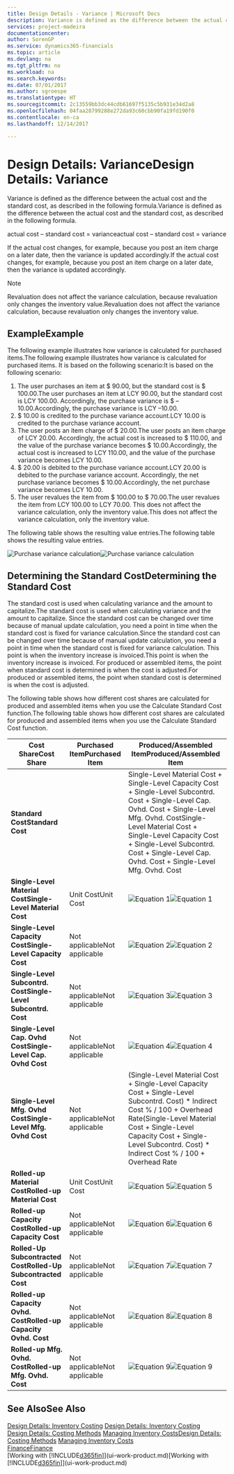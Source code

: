 ```yaml
---
title: Design Details - Variance | Microsoft Docs
description: Variance is defined as the difference between the actual cost and the standard cost, as described in the following formula.
services: project-madeira
documentationcenter: 
author: SorenGP
ms.service: dynamics365-financials
ms.topic: article
ms.devlang: na
ms.tgt_pltfrm: na
ms.workload: na
ms.search.keywords: 
ms.date: 07/01/2017
ms.author: sgroespe
ms.translationtype: HT
ms.sourcegitcommit: 2c13559bb3dc44cdb61697f5135c5b931e34d2a8
ms.openlocfilehash: 04faa28799288e272da93c60cbb90fa19fd190f0
ms.contentlocale: en-ca
ms.lasthandoff: 12/14/2017

---
```

# <a name="design-details-variance"></a><span data-ttu-id="25713-103">Design Details: Variance</span><span class="sxs-lookup"><span data-stu-id="25713-103">Design Details: Variance</span></span>
<span data-ttu-id="25713-104">Variance is defined as the difference between the actual cost and the standard cost, as described in the following formula.</span><span class="sxs-lookup"><span data-stu-id="25713-104">Variance is defined as the difference between the actual cost and the standard cost, as described in the following formula.</span></span>  

 <span data-ttu-id="25713-105">actual cost – standard cost = variance</span><span class="sxs-lookup"><span data-stu-id="25713-105">actual cost – standard cost = variance</span></span>  

 <span data-ttu-id="25713-106">If the actual cost changes, for example, because you post an item charge on a later date, then the variance is updated accordingly.</span><span class="sxs-lookup"><span data-stu-id="25713-106">If the actual cost changes, for example, because you post an item charge on a later date, then the variance is updated accordingly.</span></span>  

> [!NOTE]  
>  <span data-ttu-id="25713-107">Revaluation does not affect the variance calculation, because revaluation only changes the inventory value.</span><span class="sxs-lookup"><span data-stu-id="25713-107">Revaluation does not affect the variance calculation, because revaluation only changes the inventory value.</span></span>  

## <a name="example"></a><span data-ttu-id="25713-108">Example</span><span class="sxs-lookup"><span data-stu-id="25713-108">Example</span></span>  
 <span data-ttu-id="25713-109">The following example illustrates how variance is calculated for purchased items.</span><span class="sxs-lookup"><span data-stu-id="25713-109">The following example illustrates how variance is calculated for purchased items.</span></span> <span data-ttu-id="25713-110">It is based on the following scenario:</span><span class="sxs-lookup"><span data-stu-id="25713-110">It is based on the following scenario:</span></span>  

1.  <span data-ttu-id="25713-111">The user purchases an item at $ 90.00, but the standard cost is $ 100.00.</span><span class="sxs-lookup"><span data-stu-id="25713-111">The user purchases an item at LCY 90.00, but the standard cost is LCY 100.00.</span></span> <span data-ttu-id="25713-112">Accordingly, the purchase variance is $ –10.00.</span><span class="sxs-lookup"><span data-stu-id="25713-112">Accordingly, the purchase variance is LCY –10.00.</span></span>  
2.  <span data-ttu-id="25713-113">$ 10.00 is credited to the purchase variance account.</span><span class="sxs-lookup"><span data-stu-id="25713-113">LCY 10.00 is credited to the purchase variance account.</span></span>  
3.  <span data-ttu-id="25713-114">The user posts an item charge of $ 20.00.</span><span class="sxs-lookup"><span data-stu-id="25713-114">The user posts an item charge of LCY 20.00.</span></span> <span data-ttu-id="25713-115">Accordingly, the actual cost is increased to $ 110.00, and the value of the purchase variance becomes $ 10.00.</span><span class="sxs-lookup"><span data-stu-id="25713-115">Accordingly, the actual cost is increased to LCY 110.00, and the value of the purchase variance becomes LCY 10.00.</span></span>  
4.  <span data-ttu-id="25713-116">$ 20.00 is debited to the purchase variance account.</span><span class="sxs-lookup"><span data-stu-id="25713-116">LCY 20.00 is debited to the purchase variance account.</span></span> <span data-ttu-id="25713-117">Accordingly, the net purchase variance becomes $ 10.00.</span><span class="sxs-lookup"><span data-stu-id="25713-117">Accordingly, the net purchase variance becomes LCY 10.00.</span></span>  
5.  <span data-ttu-id="25713-118">The user revalues the item from $ 100.00 to $ 70.00.</span><span class="sxs-lookup"><span data-stu-id="25713-118">The user revalues the item from LCY 100.00 to LCY 70.00.</span></span> <span data-ttu-id="25713-119">This does not affect the variance calculation, only the inventory value.</span><span class="sxs-lookup"><span data-stu-id="25713-119">This does not affect the variance calculation, only the inventory value.</span></span>  

 <span data-ttu-id="25713-120">The following table shows the resulting value entries.</span><span class="sxs-lookup"><span data-stu-id="25713-120">The following table shows the resulting value entries.</span></span>  

 <span data-ttu-id="25713-121">![Purchase variance calculation](media/design_details_inventory_costing_11_purchase_variance.png "design_details_inventory_costing_11_purchase_variance")</span><span class="sxs-lookup"><span data-stu-id="25713-121">![Purchase variance calculation](media/design_details_inventory_costing_11_purchase_variance.png "design_details_inventory_costing_11_purchase_variance")</span></span>  

## <a name="determining-the-standard-cost"></a><span data-ttu-id="25713-122">Determining the Standard Cost</span><span class="sxs-lookup"><span data-stu-id="25713-122">Determining the Standard Cost</span></span>  
 <span data-ttu-id="25713-123">The standard cost is used when calculating variance and the amount to capitalize.</span><span class="sxs-lookup"><span data-stu-id="25713-123">The standard cost is used when calculating variance and the amount to capitalize.</span></span> <span data-ttu-id="25713-124">Since the standard cost can be changed over time because of manual update calculation, you need a point in time when the standard cost is fixed for variance calculation.</span><span class="sxs-lookup"><span data-stu-id="25713-124">Since the standard cost can be changed over time because of manual update calculation, you need a point in time when the standard cost is fixed for variance calculation.</span></span> <span data-ttu-id="25713-125">This point is when the inventory increase is invoiced.</span><span class="sxs-lookup"><span data-stu-id="25713-125">This point is when the inventory increase is invoiced.</span></span> <span data-ttu-id="25713-126">For produced or assembled items, the point when standard cost is determined is when the cost is adjusted.</span><span class="sxs-lookup"><span data-stu-id="25713-126">For produced or assembled items, the point when standard cost is determined is when the cost is adjusted.</span></span>  

 <span data-ttu-id="25713-127">The following table shows how different cost shares are calculated for produced and assembled items when you use the Calculate Standard Cost function.</span><span class="sxs-lookup"><span data-stu-id="25713-127">The following table shows how different cost shares are calculated for produced and assembled items when you use the Calculate Standard Cost function.</span></span>  

|<span data-ttu-id="25713-128">Cost Share</span><span class="sxs-lookup"><span data-stu-id="25713-128">Cost Share</span></span>|<span data-ttu-id="25713-129">Purchased Item</span><span class="sxs-lookup"><span data-stu-id="25713-129">Purchased Item</span></span>|<span data-ttu-id="25713-130">Produced/Assembled Item</span><span class="sxs-lookup"><span data-stu-id="25713-130">Produced/Assembled Item</span></span>|  
|----------------|--------------------|------------------------------|  
|<span data-ttu-id="25713-131">**Standard Cost**</span><span class="sxs-lookup"><span data-stu-id="25713-131">**Standard Cost**</span></span>||<span data-ttu-id="25713-132">Single-Level Material Cost + Single-Level Capacity Cost + Single-Level Subcontrd. Cost + Single-Level Cap. Ovhd. Cost + Single-Level Mfg. Ovhd. Cost</span><span class="sxs-lookup"><span data-stu-id="25713-132">Single-Level Material Cost + Single-Level Capacity Cost + Single-Level Subcontrd. Cost + Single-Level Cap. Ovhd. Cost + Single-Level Mfg. Ovhd. Cost</span></span>|  
|<span data-ttu-id="25713-133">**Single-Level Material Cost**</span><span class="sxs-lookup"><span data-stu-id="25713-133">**Single-Level Material Cost**</span></span>|<span data-ttu-id="25713-134">Unit Cost</span><span class="sxs-lookup"><span data-stu-id="25713-134">Unit Cost</span></span>|<span data-ttu-id="25713-135">![Equation 1](media/design_details_inventory_costing_11_equation_1.png "design_details_inventory_costing_11_equation_1")</span><span class="sxs-lookup"><span data-stu-id="25713-135">![Equation 1](media/design_details_inventory_costing_11_equation_1.png "design_details_inventory_costing_11_equation_1")</span></span>|  
|<span data-ttu-id="25713-136">**Single-Level Capacity Cost**</span><span class="sxs-lookup"><span data-stu-id="25713-136">**Single-Level Capacity Cost**</span></span>|<span data-ttu-id="25713-137">Not applicable</span><span class="sxs-lookup"><span data-stu-id="25713-137">Not applicable</span></span>|<span data-ttu-id="25713-138">![Equation 2](media/design_details_inventory_costing_11_equation_2.png "design_details_inventory_costing_11_equation_2")</span><span class="sxs-lookup"><span data-stu-id="25713-138">![Equation 2](media/design_details_inventory_costing_11_equation_2.png "design_details_inventory_costing_11_equation_2")</span></span>|  
|<span data-ttu-id="25713-139">**Single-Level Subcontrd. Cost**</span><span class="sxs-lookup"><span data-stu-id="25713-139">**Single-Level Subcontrd. Cost**</span></span>|<span data-ttu-id="25713-140">Not applicable</span><span class="sxs-lookup"><span data-stu-id="25713-140">Not applicable</span></span>|<span data-ttu-id="25713-141">![Equation 3](media/design_details_inventory_costing_11_equation_3.png "design_details_inventory_costing_11_equation_3")</span><span class="sxs-lookup"><span data-stu-id="25713-141">![Equation 3](media/design_details_inventory_costing_11_equation_3.png "design_details_inventory_costing_11_equation_3")</span></span>|  
|<span data-ttu-id="25713-142">**Single-Level Cap. Ovhd Cost**</span><span class="sxs-lookup"><span data-stu-id="25713-142">**Single-Level Cap. Ovhd Cost**</span></span>|<span data-ttu-id="25713-143">Not applicable</span><span class="sxs-lookup"><span data-stu-id="25713-143">Not applicable</span></span>|<span data-ttu-id="25713-144">![Equation 4](media/design_details_inventory_costing_11_equation_4.png "design_details_inventory_costing_11_equation_4")</span><span class="sxs-lookup"><span data-stu-id="25713-144">![Equation 4](media/design_details_inventory_costing_11_equation_4.png "design_details_inventory_costing_11_equation_4")</span></span>|  
|<span data-ttu-id="25713-145">**Single-Level Mfg. Ovhd Cost**</span><span class="sxs-lookup"><span data-stu-id="25713-145">**Single-Level Mfg. Ovhd Cost**</span></span>|<span data-ttu-id="25713-146">Not applicable</span><span class="sxs-lookup"><span data-stu-id="25713-146">Not applicable</span></span>|<span data-ttu-id="25713-147">(Single-Level Material Cost + Single-Level Capacity Cost + Single-Level Subcontrd. Cost) \* Indirect Cost % / 100 + Overhead Rate</span><span class="sxs-lookup"><span data-stu-id="25713-147">(Single-Level Material Cost + Single-Level Capacity Cost + Single-Level Subcontrd. Cost) \* Indirect Cost % / 100 + Overhead Rate</span></span>|  
|<span data-ttu-id="25713-148">**Rolled-up Material Cost**</span><span class="sxs-lookup"><span data-stu-id="25713-148">**Rolled-up Material Cost**</span></span>|<span data-ttu-id="25713-149">Unit Cost</span><span class="sxs-lookup"><span data-stu-id="25713-149">Unit Cost</span></span>|<span data-ttu-id="25713-150">![Equation 5](media/design_details_inventory_costing_11_equation_5.png "design_details_inventory_costing_11_equation_5")</span><span class="sxs-lookup"><span data-stu-id="25713-150">![Equation 5](media/design_details_inventory_costing_11_equation_5.png "design_details_inventory_costing_11_equation_5")</span></span>|  
|<span data-ttu-id="25713-151">**Rolled-up Capacity Cost**</span><span class="sxs-lookup"><span data-stu-id="25713-151">**Rolled-up Capacity Cost**</span></span>|<span data-ttu-id="25713-152">Not applicable</span><span class="sxs-lookup"><span data-stu-id="25713-152">Not applicable</span></span>|<span data-ttu-id="25713-153">![Equation 6](media/design_details_inventory_costing_11_equation_6.png "design_details_inventory_costing_11_equation_6")</span><span class="sxs-lookup"><span data-stu-id="25713-153">![Equation 6](media/design_details_inventory_costing_11_equation_6.png "design_details_inventory_costing_11_equation_6")</span></span>|  
|<span data-ttu-id="25713-154">**Rolled-Up Subcontracted Cost**</span><span class="sxs-lookup"><span data-stu-id="25713-154">**Rolled-Up Subcontracted Cost**</span></span>|<span data-ttu-id="25713-155">Not applicable</span><span class="sxs-lookup"><span data-stu-id="25713-155">Not applicable</span></span>|<span data-ttu-id="25713-156">![Equation 7](media/design_details_inventory_costing_11_equation_7.png "design_details_inventory_costing_11_equation_7")</span><span class="sxs-lookup"><span data-stu-id="25713-156">![Equation 7](media/design_details_inventory_costing_11_equation_7.png "design_details_inventory_costing_11_equation_7")</span></span>|  
|<span data-ttu-id="25713-157">**Rolled-up Capacity Ovhd. Cost**</span><span class="sxs-lookup"><span data-stu-id="25713-157">**Rolled-up Capacity Ovhd. Cost**</span></span>|<span data-ttu-id="25713-158">Not applicable</span><span class="sxs-lookup"><span data-stu-id="25713-158">Not applicable</span></span>|<span data-ttu-id="25713-159">![Equation 8](media/design_details_inventory_costing_11_equation_8.png "design_details_inventory_costing_11_equation_8")</span><span class="sxs-lookup"><span data-stu-id="25713-159">![Equation 8](media/design_details_inventory_costing_11_equation_8.png "design_details_inventory_costing_11_equation_8")</span></span>|  
|<span data-ttu-id="25713-160">**Rolled-up Mfg. Ovhd. Cost**</span><span class="sxs-lookup"><span data-stu-id="25713-160">**Rolled-up Mfg. Ovhd. Cost**</span></span>|<span data-ttu-id="25713-161">Not applicable</span><span class="sxs-lookup"><span data-stu-id="25713-161">Not applicable</span></span>|<span data-ttu-id="25713-162">![Equation 9](media/design_details_inventory_costing_11_equation_9.png "design_details_inventory_costing_11_equation_9")</span><span class="sxs-lookup"><span data-stu-id="25713-162">![Equation 9](media/design_details_inventory_costing_11_equation_9.png "design_details_inventory_costing_11_equation_9")</span></span>|  

## <a name="see-also"></a><span data-ttu-id="25713-163">See Also</span><span class="sxs-lookup"><span data-stu-id="25713-163">See Also</span></span>  
 <span data-ttu-id="25713-164">[Design Details: Inventory Costing](design-details-inventory-costing.md) </span><span class="sxs-lookup"><span data-stu-id="25713-164">[Design Details: Inventory Costing](design-details-inventory-costing.md) </span></span>  
 <span data-ttu-id="25713-165">[Design Details: Costing Methods](design-details-costing-methods.md) [Managing Inventory Costs](finance-manage-inventory-costs.md)</span><span class="sxs-lookup"><span data-stu-id="25713-165">[Design Details: Costing Methods](design-details-costing-methods.md) [Managing Inventory Costs](finance-manage-inventory-costs.md)</span></span>  
 [<span data-ttu-id="25713-166">Finance</span><span class="sxs-lookup"><span data-stu-id="25713-166">Finance</span></span>](finance.md)  
 <span data-ttu-id="25713-167">[Working with [!INCLUDE[d365fin](includes/d365fin_md.md)]](ui-work-product.md)</span><span class="sxs-lookup"><span data-stu-id="25713-167">[Working with [!INCLUDE[d365fin](includes/d365fin_md.md)]](ui-work-product.md)</span></span>

